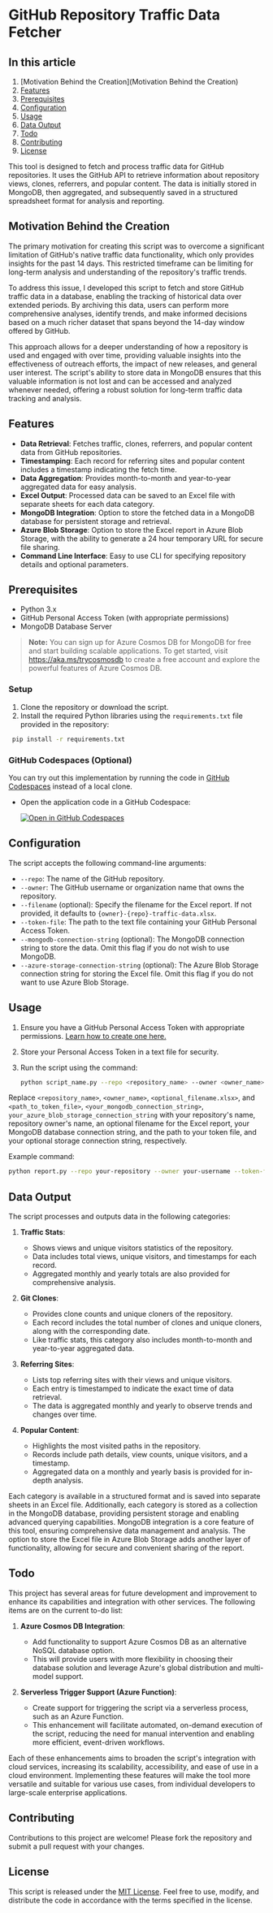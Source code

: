 # GitHub Repository Traffic Data Fetcher

## In this article

1. [Motivation Behind the Creation](Motivation Behind the Creation)
1. [Features](Features)
1. [Prerequisites](Prerequisites)
1. [Configuration](Configuration)
1. [Usage](Usage)
1. [Data Output](Data-Output)
1. [Todo](Todo)
1. [Contributing](Contributing)
1. [License](License)

This tool is designed to fetch and process traffic data for GitHub repositories. It uses the GitHub API to retrieve information about repository views, clones, referrers, and popular content. The data is initially stored in MongoDB, then aggregated, and subsequently saved in a structured spreadsheet format for analysis and reporting.

## Motivation Behind the Creation

The primary motivation for creating this script was to overcome a significant limitation of GitHub's native traffic data functionality, which only provides insights for the past 14 days. This restricted timeframe can be limiting for long-term analysis and understanding of the repository's traffic trends.

To address this issue, I developed this script to fetch and store GitHub traffic data in a database, enabling the tracking of historical data over extended periods. By archiving this data, users can perform more comprehensive analyses, identify trends, and make informed decisions based on a much richer dataset that spans beyond the 14-day window offered by GitHub.

This approach allows for a deeper understanding of how a repository is used and engaged with over time, providing valuable insights into the effectiveness of outreach efforts, the impact of new releases, and general user interest. The script's ability to store data in MongoDB ensures that this valuable information is not lost and can be accessed and analyzed whenever needed, offering a robust solution for long-term traffic data tracking and analysis.

## Features

- **Data Retrieval**: Fetches traffic, clones, referrers, and popular content data from GitHub repositories.
- **Timestamping**: Each record for referring sites and popular content includes a timestamp indicating the fetch time.
- **Data Aggregation**: Provides month-to-month and year-to-year aggregated data for easy analysis.
- **Excel Output**: Processed data can be saved to an Excel file with separate sheets for each data category.
- **MongoDB Integration**: Option to store the fetched data in a MongoDB database for persistent storage and retrieval.
- **Azure Blob Storage**: Option to store the Excel report in Azure Blob Storage, with the ability to generate a 24 hour temporary URL for secure file sharing.
- **Command Line Interface**: Easy to use CLI for specifying repository details and optional parameters.

## Prerequisites

- Python 3.x
- GitHub Personal Access Token (with appropriate permissions)
- MongoDB Database Server

> **Note:** You can sign up for Azure Cosmos DB for MongoDB for free and start building scalable applications. To get started, visit <https://aka.ms/trycosmosdb> to create a free account and explore the powerful features of Azure Cosmos DB.
>
### Setup

1. Clone the repository or download the script.
1. Install the required Python libraries using the `requirements.txt` file provided in the repository:

```bash
 pip install -r requirements.txt
```

### **GitHub Codespaces (Optional)**

You can try out this implementation by running the code in [GitHub Codespaces](https://docs.github.com/codespaces/overview) instead of a local clone.

- Open the application code in a GitHub Codespace:

    [![Open in GitHub Codespaces](https://github.com/codespaces/badge.svg)](https://codespaces.new/jaydestro/GitHubRepoStats?quickstart=1&devcontainer_path=.devcontainer%2Fdevcontainer.json)

## Configuration

The script accepts the following command-line arguments:

- `--repo`: The name of the GitHub repository.
- `--owner`: The GitHub username or organization name that owns the repository.
- `--filename` (optional): Specify the filename for the Excel report. If not provided, it defaults to `{owner}-{repo}-traffic-data.xlsx`.
- `--token-file`: The path to the text file containing your GitHub Personal Access Token.
- `--mongodb-connection-string` (optional): The MongoDB connection string to store the data. Omit this flag if you do not wish to use MongoDB.
- `--azure-storage-connection-string` (optional): The Azure Blob Storage connection string for storing the Excel file. Omit this flag if you do not want to use Azure Blob Storage.

## Usage

1. Ensure you have a GitHub Personal Access Token with appropriate permissions. [Learn how to create one here.](https://docs.github.com/en/authentication/keeping-your-account-and-data-secure/creating-a-personal-access-token)
1. Store your Personal Access Token in a text file for security.
1. Run the script using the command:

   ```bash
   python script_name.py --repo <repository_name> --owner <owner_name> --token-file <path_to_token_file> [--filename <optional_filename.xlsx>] [--mongodb-connection-string <your_mongodb_connection_string>] --azure-storage-connection-string <your_azure_blob_storage_connection_string>
   ```

Replace `<repository_name>`, `<owner_name>`, `<optional_filename.xlsx>`, and `<path_to_token_file>`, `<your_mongodb_connection_string>`, `your_azure_blob_storage_connection_string` with your repository's name, repository owner's name, an optional filename for the Excel report, your MongoDB database connection string, and the path to your token file, and your optional storage connection string, respectively.

Example command:

   ```bash
   python report.py --repo your-repository --owner your-username --token-file path/to/token.txt
   ```

## Data Output

The script processes and outputs data in the following categories:

1. **Traffic Stats**:
   - Shows views and unique visitors statistics of the repository.
   - Data includes total views, unique visitors, and timestamps for each record.
   - Aggregated monthly and yearly totals are also provided for comprehensive analysis.

2. **Git Clones**:
   - Provides clone counts and unique cloners of the repository.
   - Each record includes the total number of clones and unique cloners, along with the corresponding date.
   - Like traffic stats, this category also includes month-to-month and year-to-year aggregated data.

3. **Referring Sites**:
   - Lists top referring sites with their views and unique visitors.
   - Each entry is timestamped to indicate the exact time of data retrieval.
   - The data is aggregated monthly and yearly to observe trends and changes over time.

4. **Popular Content**:
   - Highlights the most visited paths in the repository.
   - Records include path details, view counts, unique visitors, and a timestamp.
   - Aggregated data on a monthly and yearly basis is provided for in-depth analysis.

Each category is available in a structured format and is saved into separate sheets in an Excel file. Additionally, each category is stored as a collection in the MongoDB database, providing persistent storage and enabling advanced querying capabilities. MongoDB integration is a core feature of this tool, ensuring comprehensive data management and analysis. The option to store the Excel file in Azure Blob Storage adds another layer of functionality, allowing for secure and convenient sharing of the report.

## Todo

This project has several areas for future development and improvement to enhance its capabilities and integration with other services. The following items are on the current to-do list:

1. **Azure Cosmos DB Integration**:
   - Add functionality to support Azure Cosmos DB as an alternative NoSQL database option.
   - This will provide users with more flexibility in choosing their database solution and leverage Azure's global distribution and multi-model support.

1. **Serverless Trigger Support (Azure Function)**:
   - Create support for triggering the script via a serverless process, such as an Azure Function.
   - This enhancement will facilitate automated, on-demand execution of the script, reducing the need for manual intervention and enabling more efficient, event-driven workflows.

Each of these enhancements aims to broaden the script's integration with cloud services, increasing its scalability, accessibility, and ease of use in a cloud environment. Implementing these features will make the tool more versatile and suitable for various use cases, from individual developers to large-scale enterprise applications.

## Contributing

Contributions to this project are welcome! Please fork the repository and submit a pull request with your changes.

## License

This script is released under the [MIT License](https://github.com/Redwiat/Language-Translator/blob/main/LICENSE.md). Feel free to use, modify, and distribute the code in accordance with the terms specified in the license.

